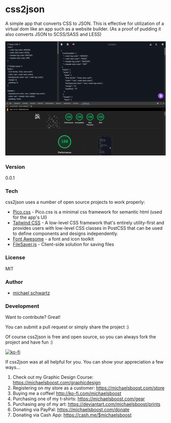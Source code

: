 # css2json

A simple app that converts CSS to JSON. This is effective for utilization of a virtual dom like an app such as a website builder. (As a proof of pudding it also converts JSON to SCSS/SASS and LESS)

![](https://raw.githubusercontent.com/michaelsboost/css2json/main/screenshot.png)

### Version
0.0.1

### Tech

css2json uses a number of open source projects to work properly:

* [Pico.css](https://picocss.com/) - Pico.css is a minimal css framework for semantic html (used for the app's UI)
* [Tailwind CSS](https://tailwindcss.com/) - A low-level CSS framework that's entirely utility-first and provides users with low-level CSS classes in PostCSS that can be used to define components and designs independently.
* [Font Awesome](https://fontawesome.com/) - a font and icon toolkit
* [FileSaver.js](https://github.com/eligrey/FileSaver.js/) - Client-side solution for saving files

### License
MIT

### Author

- [michael schwartz](https://michaelsboost.github.io/)

### Development

Want to contribute? Great!  

You can submit a pull request or simply share the project :)  

Of course css2json is free and open source, so you can always fork the project and have fun :)  

[![ko-fi](https://az743702.vo.msecnd.net/cdn/kofi2.png?v=0)](https://ko-fi.com/michaelsboost)  

If css2json was at all helpful for you. You can show your appreciation a few ways...  

1) Check out my Graphic Design Course: https://michaelsboost.com/graphicdesign  
2) Registering on my store as a customer: https://michaelsboost.com/store  
3) Buying me a coffee! http://ko-fi.com/michaelsboost  
4) Purchasing one of my t-shirts: https://michaelsboost.com/gear  
5) Purchasing any of my art: https://deviantart.com/michaelsboost/prints  
6) Donating via PayPal: https://michaelsboost.com/donate  
7) Donating via Cash App: https://cash.me/$michaelsboost  
